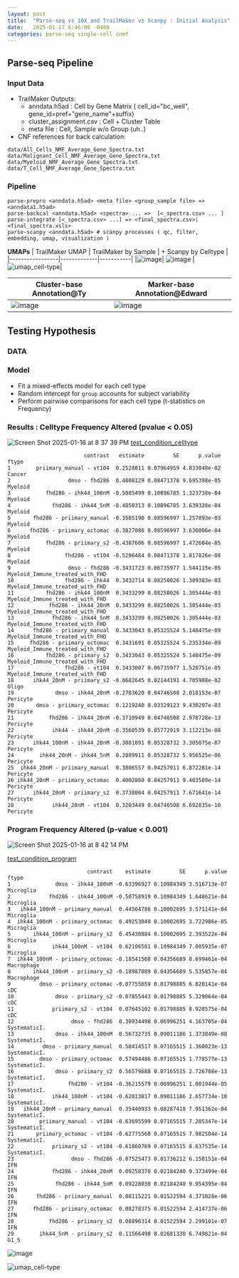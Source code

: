 ```yaml
---
layout: post
title:  "Parse-seq vs 10X and TrailMaker vs Scanpy : Initial Analysis"
date:   2025-01-17 6:46:00 -0400
categories: parse-seq single-cell cnmf   
---
```

## Parse-seq Pipeline
### Input Data
- TrailMaker Outputs: 
  - anndata.h5ad : Cell by Gene Matrix ( cell_id="bc_well", gene_id=pref+"gene_name"+suffix)  
  - cluster_assignment.csv : Cell + Cluster Table 
  - meta file : Cell, Sample w/o Group (uh..) 
- CNF references for back calculation:
```
data/All_Cells_NMF_Average_Gene_Spectra.txt
data/Malignant_Cell_NMF_Average_Gene_Spectra.txt
data/Myeloid_NMF_Average_Gene_Spectra.txt
data/T_Cell_NMF_Average_Gene_Spectra.txt
```

### Pipeline
```
parse-prepro <anndata.h5ad> <meta file> <group_sample file> => <anndata1.h5ad>
parse-backcal <anndata.h5ad> <spectra> ... =>  [<_spectra.csv> ... ]
parse-integrate [<_spectra.csv> ...] => <final_spectra.csv>|<final_spectra.xsls>
parse-scanpy <anndata.h5ad> # scanpy processes ( qc, filter, embedding, umap, visualization )
```
**UMAPs**
| TrailMaker UMAP | TrailMaker by Sample | + Scanpy by Celltype |
|-----------------|-------------|-----------|
|![image](https://github.com/user-attachments/assets/130417c4-0852-49df-a55f-8acb6cf74c9a)| ![image](https://github.com/user-attachments/assets/7ef1341c-3ebd-4074-b9f9-0548161b4a67) |
![umap_cell-type](https://github.com/user-attachments/assets/10dad213-3c6d-4aa1-bc43-61cb48ab4abe)|

| Cluster-base Annotation@Ty | Marker-base Annotation@Edward | 
|-----------------|-------------|
![image](https://github.com/user-attachments/assets/7640edcc-8499-453c-92d7-3e3113b8820f) |![image](https://github.com/user-attachments/assets/6dc00d6b-9da2-49ab-87ac-5a286fe76c28) |

## Testing Hypothesis
### DATA


### Model
- Fit a mixed-effects model for each cell type
- Random intercept for `group` accounts for subject variability
- Perform pairwise comparisons for each cell type (t-statistics on Frequency)

### Results : Celltype Frequency Altered (pvalue < 0.05)

![Screen Shot 2025-01-16 at 8 37 39 PM](https://github.com/user-attachments/assets/2d6699b8-594d-432e-906c-184a8e931999)
[test_condition_celltype]( test_condition_celltype.csv )


```
                        contrast   estimate         SE      p.value                           ftype
1        priimary_manual - vt104  0.2528811 0.07964959 4.833048e-02                          Cancer
2                  dmso - fhd286  0.4008129 0.08471378 9.695398e-05                         Myeloid
3           fhd286 - ihk44_100nM -0.5085499 0.10896785 1.323738e-04                         Myeloid
4             fhd286 - ihk44_5nM -0.4850313 0.10896785 3.639328e-04                         Myeloid
5       fhd286 - priimary_manual -0.3585190 0.08596997 1.257893e-03                         Myeloid
6      fhd286 - priimary_octomac -0.3827086 0.08596997 3.630806e-04                         Myeloid
7           fhd286 - priimary_s2 -0.4387606 0.08596997 1.472604e-05                         Myeloid
8                 fhd286 - vt104 -0.5296484 0.08471378 1.817826e-08                         Myeloid
9                  dmso - fhd286 -0.3431723 0.06735977 1.544115e-05 Myeloid_Immune_treated_with_FHD
10                fhd286 - ihk44  0.3432714 0.08250026 1.309383e-03 Myeloid_Immune_treated_with_FHD
11          fhd286 - ihk44_100nM  0.3433299 0.08250026 1.305444e-03 Myeloid_Immune_treated_with_FHD
12           fhd286 - ihk44_20nM  0.3433299 0.08250026 1.305444e-03 Myeloid_Immune_treated_with_FHD
13            fhd286 - ihk44_5nM  0.3433299 0.08250026 1.305444e-03 Myeloid_Immune_treated_with_FHD
14      fhd286 - priimary_manual  0.3433043 0.05325524 5.148475e-09 Myeloid_Immune_treated_with_FHD
15     fhd286 - priimary_octomac  0.3431691 0.05325524 5.235334e-09 Myeloid_Immune_treated_with_FHD
16          fhd286 - priimary_s2  0.3433043 0.05325524 5.148475e-09 Myeloid_Immune_treated_with_FHD
17                fhd286 - vt104  0.3433007 0.06735977 1.528751e-05 Myeloid_Immune_treated_with_FHD
18      ihk44_20nM - priimary_s2 -0.0682645 0.02144191 4.705988e-02                           Oligo
19             dmso - ihk44_20nM -0.2783620 0.04746508 2.018153e-07                        Pericyte
20       dmso - priimary_octomac  0.1219240 0.03329123 9.430297e-03                        Pericyte
21           fhd286 - ihk44_20nM -0.3710949 0.04746508 2.978728e-13                        Pericyte
22            ihk44 - ihk44_20nM -0.3560539 0.05772919 3.112213e-08                        Pericyte
23      ihk44_100nM - ihk44_20nM -0.3081091 0.05328732 3.305075e-07                        Pericyte
24        ihk44_20nM - ihk44_5nM  0.2809911 0.05328732 5.956525e-06                        Pericyte
25  ihk44_20nM - priimary_manual  0.3806557 0.04257911 6.872281e-14                        Pericyte
26 ihk44_20nM - priimary_octomac  0.4002860 0.04257911 9.403589e-14                        Pericyte
27      ihk44_20nM - priimary_s2  0.3738004 0.04257911 7.671641e-14                        Pericyte
28            ihk44_20nM - vt104  0.3203449 0.04746508 6.692835e-10                        Pericyte
```
### Program Frequency Altered (p-value < 0.001)
![Screen Shot 2025-01-16 at 8 42 14 PM](https://github.com/user-attachments/assets/66d22a21-9a40-45dd-8208-28cef9bac3cf)

[test_condition_program]( test_condition_program.csv )

```
                         contrast    estimate         SE      p.value        ftype
1              dmso - ihk44_100nM -0.63396927 0.10984349 3.516713e-07    Microglia
2            fhd286 - ihk44_100nM -0.50758919 0.10984349 1.648621e-04    Microglia
3   ihk44_100nM - priimary_manual  0.44564786 0.10002695 3.571141e-04    Microglia
4  ihk44_100nM - priimary_octomac  0.49253049 0.10002695 3.722986e-05    Microglia
5       ihk44_100nM - priimary_s2  0.45430884 0.10002695 2.393522e-04    Microglia
6             ihk44_100nM - vt104  0.62106581 0.10984349 7.005935e-07    Microglia
7  ihk44_100nM - priimary_octomac -0.18541568 0.04356689 8.699461e-04   Macrophage
8       ihk44_100nM - priimary_s2 -0.18987889 0.04356689 5.535857e-04   Macrophage
9         dmso - priimary_octomac -0.07755659 0.01798885 6.820141e-04          cDC
10             dmso - priimary_s2 -0.07855443 0.01798885 5.329064e-04          cDC
11            priimary_s2 - vt104  0.07645102 0.01798885 8.928575e-04          cDC
12                  dmso - fhd286  0.30934498 0.06996251 4.163705e-04 SystematicI.
13             dmso - ihk44_100nM  0.56732735 0.09011186 1.373849e-08 SystematicI.
14         dmso - priimary_manual  0.58414517 0.07165515 1.360023e-13 SystematicI.
15        dmso - priimary_octomac  0.57494486 0.07165515 1.778577e-13 SystematicI.
16             dmso - priimary_s2  0.56579688 0.07165515 2.726708e-13 SystematicI.
17                 fhd286 - vt104 -0.36215579 0.06996251 1.001944e-05 SystematicI.
18            ihk44_100nM - vt104 -0.62013817 0.09011186 2.657734e-10 SystematicI.
19   ihk44_20nM - priimary_manual  0.35440933 0.08287418 7.951362e-04 SystematicI.
20        priimary_manual - vt104 -0.63695599 0.07165515 7.205347e-14 SystematicI.
21       priimary_octomac - vt104 -0.62775568 0.07165515 7.982504e-14 SystematicI.
22            priimary_s2 - vt104 -0.61860769 0.07165515 8.637535e-14 SystematicI.
23                  dmso - fhd286 -0.07525473 0.01736212 6.158151e-04          IFN
24            fhd286 - ihk44_20nM  0.09258370 0.02184240 9.373499e-04          IFN
25             fhd286 - ihk44_5nM  0.09228030 0.02184240 9.954395e-04          IFN
26       fhd286 - priimary_manual  0.08115221 0.01522594 4.371028e-06          IFN
27      fhd286 - priimary_octomac  0.08278375 0.01522594 2.414737e-06          IFN
28           fhd286 - priimary_s2  0.08896314 0.01522594 2.299101e-07          IFN
29        ihk44_5nM - priimary_s2  0.11566498 0.02681330 6.749821e-04         G1_S
```

![image](https://github.com/user-attachments/assets/130417c4-0852-49df-a55f-8acb6cf74c9a)

![umap_cell-type](https://github.com/user-attachments/assets/10dad213-3c6d-4aa1-bc43-61cb48ab4abe)
